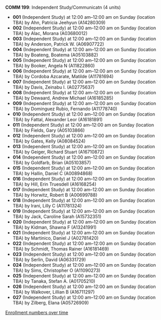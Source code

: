 **COMM 199**: Independent Study/Communicatn (4 units)

- **001** (Independent Study) at 12:00 am–12:00 am on Sunday (location TBA) by Ahn, Patricia Jeehyun (A14280309)
- **002** (Independent Study) at 12:00 am–12:00 am on Sunday (location TBA) by Alac, Morana (A03680012)
- **003** (Independent Study) at 12:00 am–12:00 am on Sunday (location TBA) by Anderson, Patrick W. (A06907722)
- **004** (Independent Study) at 12:00 am–12:00 am on Sunday (location TBA) by Boateng, Boatema (A05103882)
- **005** (Independent Study) at 12:00 am–12:00 am on Sunday (location TBA) by Booker, Angela N (A11822860)
- **006** (Independent Study) at 12:00 am–12:00 am on Sunday (location TBA) by Cordoba Azcarate, Matilde (A11781694)
- **007** (Independent Study) at 12:00 am–12:00 am on Sunday (location TBA) by Davis, Zeinabu I. (A02775637)
- **008** (Independent Study) at 12:00 am–12:00 am on Sunday (location TBA) by Dewaard, Andrew Michael (A16185285)
- **009** (Independent Study) at 12:00 am–12:00 am on Sunday (location TBA) by Dominguez Rubio, Fernando (A11778740)
- **010** (Independent Study) at 12:00 am–12:00 am on Sunday (location TBA) by Fattal, Alexander Leor (A16181891)
- **011** (Independent Study) at 12:00 am–12:00 am on Sunday (location TBA) by Fields, Gary (A05103866)
- **012** (Independent Study) at 12:00 am–12:00 am on Sunday (location TBA) by Gates, Kelly (A08084524)
- **013** (Independent Study) at 12:00 am–12:00 am on Sunday (location TBA) by Geiger, Richard Stuart (A16710872)
- **014** (Independent Study) at 12:00 am–12:00 am on Sunday (location TBA) by Goldfarb, Brian (A05103857)
- **015** (Independent Study) at 12:00 am–12:00 am on Sunday (location TBA) by Hallin, Daniel C (A00894868)
- **016** (Independent Study) at 12:00 am–12:00 am on Sunday (location TBA) by Hill, Erin Truesdell (A16168254)
- **017** (Independent Study) at 12:00 am–12:00 am on Sunday (location TBA) by Horwitz, Robert B (A00699788)
- **018** (Independent Study) at 12:00 am–12:00 am on Sunday (location TBA) by Irani, Lilly C (A11781324)
- **019** (Independent Study) at 12:00 am–12:00 am on Sunday (location TBA) by Jack, Caroline Sarah (A15732351)
- **020** (Independent Study) at 12:00 am–12:00 am on Sunday (location TBA) by Kidman, Shawna F (A13241991)
- **021** (Independent Study) at 12:00 am–12:00 am on Sunday (location TBA) by Martinico, Daniel J (A02781420)
- **022** (Independent Study) at 12:00 am–12:00 am on Sunday (location TBA) by Schmidt, Thomas Rainer (A16181469)
- **023** (Independent Study) at 12:00 am–12:00 am on Sunday (location TBA) by Serlin, David (A06331729)
- **024** (Independent Study) at 12:00 am–12:00 am on Sunday (location TBA) by Sims, Christopher O (A11090273)
- **025** (Independent Study) at 12:00 am–12:00 am on Sunday (location TBA) by Tanaka, Stefan A. (A01705210)
- **026** (Independent Study) at 12:00 am–12:00 am on Sunday (location TBA) by Walkover, Lillian B (A16711297)
- **027** (Independent Study) at 12:00 am–12:00 am on Sunday (location TBA) by Zilberg, Elana (A05726909)

[Enrollment numbers over time](./COMM199.tsv)
